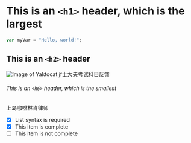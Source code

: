 # This is an `<h1>` header, which is the largest
``` javascript
var myVar = "Hello, world!";
```
## This is an `<h2>` header
![Image of Yaktocat](https://octodex.github.com/images/yaktocat.png)
jf士大夫考试科目反馈
###### This is an `<h6>` header, which is the smallest
上岛咖啡林肯律师
- [x] List syntax is required
- [x] This item is complete
- [ ] This item is not complete
